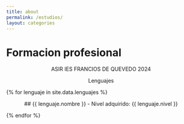 ```yaml
---
title: about
permalink: /estudios/
layout: categories
---
```


<p style="text-align: center;"><h1>Formacion profesional</h1></p>
<p style="text-align: center;">ASIR IES FRANCIOS DE QUEVEDO 2024</p>

<p style="text-align: center;">Lenguajes</p>
{% for lenguaje in site.data.lenguajes %}
  <p style="text-align: center;">## {{ lenguaje.nombre }} - Nivel adquirido: {{ lenguaje.nivel }}</p>
{% endfor %}
